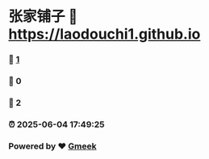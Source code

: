 # 张家铺子 :link: https://laodouchi1.github.io 
### :page_facing_up: [1](https://laodouchi1.github.io/tag.html) 
### :speech_balloon: 0 
### :hibiscus: 2 
### :alarm_clock: 2025-06-04 17:49:25 
### Powered by :heart: [Gmeek](https://github.com/Meekdai/Gmeek)
